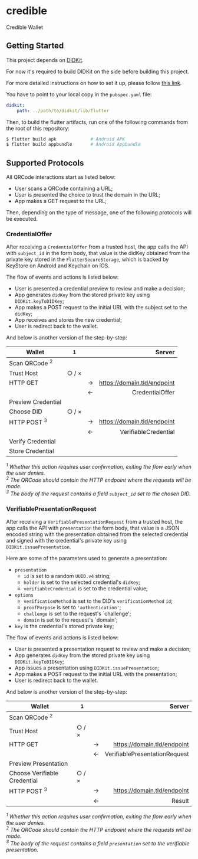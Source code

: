 # credible

Credible Wallet

## Getting Started

This project depends on [DIDKit](https://github.com/spruceid/didkit).

For now it's required to build DIDKit on the side before building this project.

For more detailed instructions on how to set it up,
please follow [this link](https://github.com/spruceid/didkit/blob/main/lib/FFI.md).

You have to point to your local copy in the `pubspec.yaml` file:

```yaml
didkit:
    path: ../path/to/didkit/lib/flutter
```

Then, to build the flutter artifacts, run one of the following
commands from the root of this repository:

```bash
$ flutter build apk             # Android APK
$ flutter build appbundle       # Android Appbundle
```

## Supported Protocols

All QRCode interactions start as listed below:

- User scans a QRCode containing a URL;
- User is presented the choice to trust the domain in the URL;
- App makes a GET request to the URL;

Then, depending on the type of message, one of the following protocols will be
executed.

### CredentialOffer

After receiving a `CredentialOffer` from a trusted host, the app calls the API
with `subject_id` in the form body, that value is the didKey obtained from the
private key stored in the `FlutterSecureStorage`, which is backed by KeyStore 
on Android and Keychain on iOS.

The flow of events and actions is listed below:

- User is presented a credential preview to review and make a decision;
- App generates `didKey` from the stored private key using `DIDKit.keyToDIDKey`;
- App makes a POST request to the initial URL with the subject set to the `didKey`;
- App receives and stores the new credential;
- User is redirect back to the wallet.

And below is another version of the step-by-step:

| Wallet | <sup>1</sup>| | Server |
| --- | --- | :---: | ---: |
| Scan QRCode <sup>2</sup> | | |
| Trust Host | ○ / × | | |
| HTTP GET | | → | https://domain.tld/endpoint |
| | | ← | CredentialOffer |
| Preview Credential | | | |
| Choose DID | ○ / × | | |
| HTTP POST <sup>3</sup> | | → | https://domain.tld/endpoint |
| | | ← | VerifiableCredential |
| Verify Credential | | | |
| Store Credential | | | |

*<sup>1</sup> Whether this action requires user confirmation, exiting the flow
early when the user denies.*  
*<sup>2</sup> The QRCode should contain the HTTP endpoint where the requests
will be made.*  
*<sup>3</sup> The body of the request contains a field `subject_id` set to the
chosen DID.*

### VerifiablePresentationRequest

After receiving a `VerifiablePresentationRequest` from a trusted host, the app
calls the API with `presentation` the form body, that value is a JSON encoded
string with the presentation obtained from the selected credential and signed
with the credential's private key using `DIDKit.issuePresentation`.

Here are some of the parameters used to generate a presentation:

- `presentation`
  - `id` is set to a random `UUID.v4` string;
  - `holder` is set to the selected credential's `didKey`;
  - `verifiableCredential` is set to the credential value;
- `options`
  - `verificationMethod` is set to the DID's `verificationMethod` `id`;
  - `proofPurpose` is set to `'authentication'`;
  - `challenge` is set to the request's `challenge';
  - `domain` is set to the request's `domain';
- `key` is the credential's stored private key;

The flow of events and actions is listed below:

- User is presented a presentation request to review and make a decision;
- App generates `didKey` from the stored private key using `DIDKit.keyToDIDKey`;
- App issues a presentation using `DIDKit.issuePresentation`;
- App makes a POST request to the initial URL with the presentation;
- User is redirect back to the wallet.

And below is another version of the step-by-step:

| Wallet | <sup>1</sup> | | Server |
| --- | --- | :---: | ---: |
| Scan QRCode <sup>2</sup> | | |
| Trust Host | ○ / × | | |
| HTTP GET | | → | https://domain.tld/endpoint |
| | | ← | VerifiablePresentationRequest |
| Preview Presentation | | | |
| Choose Verifiable Credential | ○ / × | | |
| HTTP POST <sup>3</sup> | | → | https://domain.tld/endpoint |
| | | ← | Result |

*<sup>1</sup> Whether this action requires user confirmation, exiting the flow
early when the user denies.*  
*<sup>2</sup> The QRCode should contain the HTTP endpoint where the requests
will be made.*  
*<sup>3</sup> The body of the request contains a field `presentation` set to the
verifiable presentation.*

